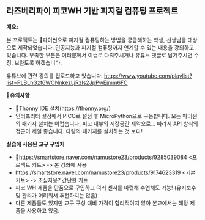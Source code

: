 ## 라즈베리파이 피코WH 기반 피지컬 컴퓨팅 프로젝트

**개요:**

본 프로젝트는 파이썬으로 피지컬 컴퓨팅하는 방법을 궁금해하는 학생, 선생님을 대상으로 제작되었습니다.
인공지능과 피지컬 컴퓨팅까지 연계할 수 있는 내용을 강의하고 있습니다.
부족한 부분은 여러분께서 이슈로 다뤄주시거나 유튜브 댓글로 남겨주시면 수정, 보완토록 하겠습니다.

유튜브에 관련 강의를 업로드하고 있습니다.
https://www.youtube.com/playlist?list=PLBLhGzf6WONnkezLjRzIs2JpPwEjmm6FC

**유의사항**
* Thonny IDE 설치(https://thonny.org/)
* 인터프리터 설정에서 PICO로 설정 후 MicroPython으로 구동합니다. 모든 파이썬의 패키지 설치는 어렵습니다, 피코 내부의 저장공간 제약으로... 따라서 API 방식의 접근이 제일 좋습니다. 다량의 패키지를 설치하는 것 보다!

**실습에 사용된 교구 구입처**
* https://smartstore.naver.com/namustore23/products/9285039084 <프로젝트 키트>  -> 본 강좌에 사용
* https://smartstore.naver.com/namustore23/products/9174623319 <기본 키트>  -> 초심자용? 간단한 키트
* 피코 WH 제품을 단품으로 구입하고 여러 센서를 마련해 수업해도 가능! (유지보수 및 관리가 어려워서 추천하지는 않음)
* 다른 제품들도 있지만 교구 구성 대비 가격이 합리적이지 않아 본교에서는 해당 제품을 사용하고 있음.
